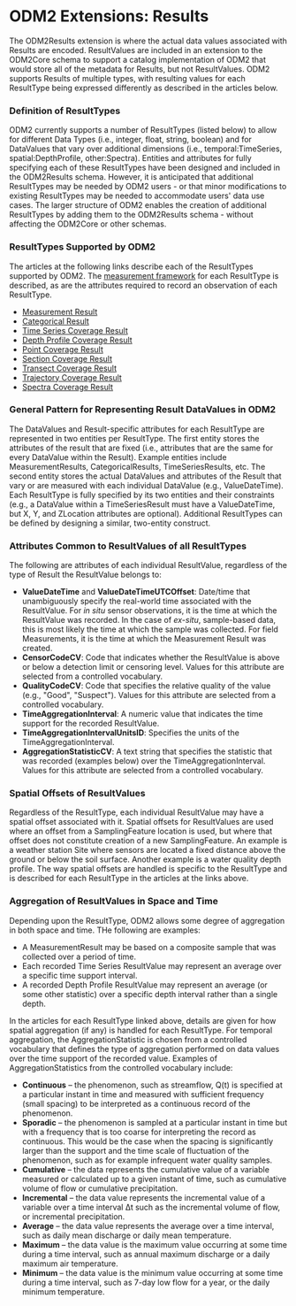 ODM2 Extensions: Results
========================

The ODM2Results extension is where the actual data values associated with Results are encoded. ResultValues are included in an extension to the ODM2Core schema to support a catalog implementation of ODM2 that would store all of the metadata for Results, but not ResultValues. ODM2 supports Results of multiple types, with resulting values for each ResultType being expressed differently as described in the articles below.

### Definition of ResultTypes
ODM2 currently supports a number of ResultTypes (listed below) to allow for different Data Types (i.e., integer, float, string, boolean) and for DataValues that vary over additional dimensions (i.e., temporal:TimeSeries, spatial:DepthProfile, other:Spectra). 
Entities and attributes for fully specifying each of these ResultTypes have been designed and included in the ODM2Results schema.  However, it is anticipated that additional ResultTypes may be needed by ODM2 users - or that minor modifications to existing ResultTypes may be needed to accommodate users' data use cases. The larger structure of ODM2 enables the creation of additional ResultTypes by adding them to the ODM2Results schema - without affecting the ODM2Core or other schemas.

### ResultTypes Supported by ODM2 ###
The articles at the following links describe each of the ResultTypes supported by ODM2. The [measurement framework](ext_results_measurementframeworks.md) for each ResultType is described, as are the attributes required to record an observation of each ResultType.

* [Measurement Result](ext_results_measurement.md)
* [Categorical Result](ext_results_categorical.md)
* [Time Series Coverage Result](ext_results_timeseries.md)
* [Depth Profile Coverage Result](ext_results_profile.md)
* [Point Coverage Result](ext_results_pointcoverage.md)
* [Section Coverage Result](ext_results_section.md)
* [Transect Coverage Result](ext_results_transect.md)
* [Trajectory Coverage Result](ext_results_trajectory.md)
* [Spectra Coverage Result](ext_results_spectra.md)

### General Pattern for Representing Result DataValues in ODM2 ###
The DataValues and Result-specific attributes for each ResultType are represented in two entities per ResultType. The first entity stores the attributes of the result that are fixed (i.e., attributes that are the same for every DataValue within the Result). Example entities include  MeasurementResults, CategoricalResults, TimeSeriesResults, etc. The second entity stores the actual DataValues and attributes of the Result that vary or are measured with each individual DataValue (e.g., ValueDateTime). Each ResultType is fully specified by its two entities and their constraints (e.g., a DataValue within a TimeSeriesResult must have a ValueDateTime, but X, Y, and ZLocation attributes are optional). Additional ResultTypes can be defined by designing a similar, two-entity construct.

### Attributes Common to ResultValues of all ResultTypes ###
The following are attributes of each individual ResultValue, regardless of the type of Result the ResultValue belongs to:

* **ValueDateTime** and **ValueDateTimeUTCOffset**: Date/time that unambiguously specify the real-world time associated with the ResultValue. For *in situ* sensor observations, it is the time at which the ResultValue was recorded. In the case of *ex-situ*, sample-based data, this is most likely the time at which the sample was collected. For field Measurements, it is the time at which the Measurement Result was created.
* **CensorCodeCV**: Code that indicates whether the ResultValue is above or below a detection limit or censoring level. Values for this attribute are selected from a controlled vocabulary.
* **QualityCodeCV**: Code that specifies the relative quality of the value (e.g., "Good", "Suspect"). Values for this attribute are selected from a controlled vocabulary.
* **TimeAggregationInterval**: A numeric value that indicates the time support for the recorded ResultValue.
* **TimeAggregationIntervalUnitsID**: Specifies the units of the TimeAggregationInterval.
* **AggregationStatisticCV**: A text string that specifies the statistic that was recorded (examples below) over the TimeAggregationInterval. Values for this attribute are selected from a controlled vocabulary.

### Spatial Offsets of ResultValues ###
Regardless of the ResultType, each individual ResultValue may have a spatial offset associated with it. Spatial offsets for ResultValues are used where an offset from a SamplingFeature location is used, but where that offset does not constitute creation of a new SamplingFeature. An example is a weather station Site where sensors are located a fixed distance above the ground or below the soil surface. Another example is a water quality depth profile.  The way spatial offsets are handled is specific to the ResultType and is described for each ResultType in the articles at the links above.

### Aggregation of ResultValues in Space and Time ###
Depending upon the ResultType, ODM2 allows some degree of aggregation in both space and time. THe following are examples:

* A MeasurementResult may be based on a composite sample that was collected over a period of time. 
* Each recorded Time Series ResultValue may represent an average over a specific time support interval. 
* A recorded Depth Profile ResultValue may represent an average (or some other statistic) over a specific depth interval rather than a single depth.

In the articles for each ResultType linked above, details are given for how spatial aggregation (if any) is handled for each ResultType. For temporal aggregation, the AggregationStatistic is chosen from a controlled vocabulary that defines the type of aggregation performed on data values over the time support of the recorded value. Examples of AggregationStatistics from the controlled vocabulary include:

* **Continuous** – the phenomenon, such as streamflow, Q(t) is specified at a particular instant in time and measured with sufficient frequency (small spacing) to be interpreted as a continuous record of the phenomenon.  
* **Sporadic** – the phenomenon is sampled at a particular instant in time but with a frequency that is too coarse for interpreting the record as continuous. This would be the case when the spacing is significantly larger than the support and the time scale of fluctuation of the phenomenon, such as for example infrequent water quality samples.
* **Cumulative** – the data represents the cumulative value of a variable measured or calculated up to a given instant of time, such as cumulative volume of flow or cumulative precipitation.  
* **Incremental** – the data value represents the incremental value of a variable over a time interval Δt such as the incremental volume of flow, or incremental precipitation. 
* **Average** – the data value represents the average over a time interval, such as daily mean discharge or daily mean temperature.
* **Maximum** – the data value is the maximum value occurring at some time during a time interval, such as annual maximum discharge or a daily maximum air temperature.
* **Minimum** – the data value is the minimum value occurring at some time during a time interval, such as 7-day low flow for a year, or the daily minimum temperature.
